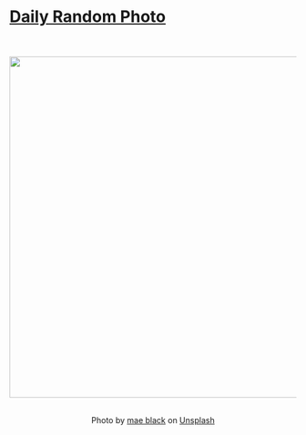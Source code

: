 # [Daily Random Photo](https://www.dailyrandomphoto.com/)

<div align="center">
  <br>
  <br>
  <a href="https://www.dailyrandomphoto.com/p/2024/2024-03-23/"><img src="https://images.unsplash.com/photo-1710403690356-e651c9730491?crop=entropy&cs=tinysrgb&fit=max&fm=jpg&ixid=M3w3NzUwOHwwfDF8cmFuZG9tfHx8fHx8fHx8MTcxMTE1MzcyMnw&ixlib=rb-4.0.3&q=80&w=1080" width="600px"></a>
  <br>
  <br>
  <p class="has-text-grey">Photo by <a href="https://unsplash.com/@brynbeatson?utm_source=Daily%20Random%20Photo&amp;utm_medium=referral" target="_blank" rel="noopener noreferrer">mae black</a> on <a href="https://unsplash.com/photos/a-cup-of-coffee-sitting-on-top-of-a-cloth-xcwcD9jtH8Q?utm_source=Daily%20Random%20Photo&amp;utm_medium=referral" target="_blank" rel="noopener noreferrer">Unsplash</a></p>
</div>
